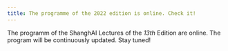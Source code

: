```yaml
---
title: The programme of the 2022 edition is online. Check it!
---
```


The programm of the ShanghAI Lectures of the _13th_ Edition  are online. The program will be continuously updated. 
Stay tuned!
